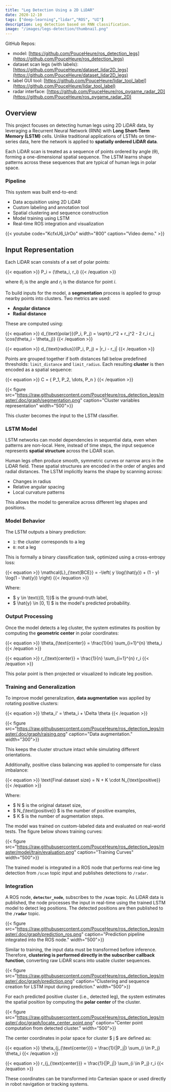 ```yaml
---
title: "Leg Detection Using a 2D LiDAR"
date: 2020-12-10
tags: ["deep-learning","lidar","ROS", "UI"]
description: Leg detection based on RNN classification.
image: "/images/legs-detection/thumbnail.png"
---
```


GitHub Repos: 
- model: [https://github.com/PouceHeure/ros_detection_legs](https://github.com/PouceHeure/ros_detection_legs)
- dataset scan legs (with labels): [https://github.com/PouceHeure/dataset_lidar2D_legs](https://github.com/PouceHeure/dataset_lidar2D_legs) 
- label GUI tool: [https://github.com/PouceHeure/lidar_tool_label](https://github.com/PouceHeure/lidar_tool_label)
- radar interface: [https://github.com/PouceHeure/ros_pygame_radar_2D](https://github.com/PouceHeure/ros_pygame_radar_2D)

## Overview

This project focuses on detecting human legs using 2D LiDAR data, by leveraging a Recurrent Neural Network (RNN) with **Long Short-Term Memory (LSTM)** cells. Unlike traditional applications of LSTMs on time-series data, here the network is applied to **spatially ordered LiDAR data**.

Each LiDAR scan is treated as a sequence of points ordered by angle (θ), forming a one-dimensional spatial sequence. The LSTM learns shape patterns across these sequences that are typical of human legs in polar space.

### Pipeline

This system was built end-to-end:

- Data acquisition using 2D LiDAR
- Custom labeling and annotation tool
- Spatial clustering and sequence construction
- Model training using LSTM
- Real-time ROS integration and visualization

{{< youtube code="KcfxU6_UrOo" width="800" caption="Video demo." >}}

## Input Representation

Each LiDAR scan consists of a set of polar points:

{{< equation >}}
P_i = (\theta_i, r_i)
{{< /equation >}}

where $\theta_i$ is the angle and $r_i$ is the distance for point $i$.

To build inputs for the model, a **segmentation** process is applied to group nearby points into clusters. Two metrics are used:

- **Angular distance**
- **Radial distance**

These are computed using:

{{< equation >}}
d_{\text{polar}}(P_i, P_j) = \sqrt{r_i^2 + r_j^2 - 2 r_i r_j \cos(\theta_i - \theta_j)}
{{< /equation >}}

{{< equation >}}
d_{\text{radius}}(P_i, P_j) = |r_i - r_j|
{{< /equation >}}

Points are grouped together if both distances fall below predefined thresholds: `limit_distance` and `limit_radius`. Each resulting **cluster** is then encoded as a spatial sequence:

{{< equation >}}
C = \{ P_1, P_2, \dots, P_n \}
{{< /equation >}}

{{< figure src="https://raw.githubusercontent.com/PouceHeure/ros_detection_legs/master/.doc/graph/segmentation.png" caption="Cluster variables representation" width="500">}}


This cluster becomes the input to the LSTM classifier.


### LSTM Model

LSTM networks can model dependencies in sequential data, even when patterns are non-local. Here, instead of time steps, the input sequence represents **spatial structure** across the LiDAR scan.

Human legs often produce smooth, symmetric curves or narrow arcs in the LiDAR field. These spatial structures are encoded in the order of angles and radial distances. The LSTM implicitly learns the shape by scanning across:

- Changes in radius
- Relative angular spacing
- Local curvature patterns

This allows the model to generalize across different leg shapes and positions.



### Model Behavior

The LSTM outputs a binary prediction:

- `1`: the cluster corresponds to a leg
- `0`: not a leg

This is formally a binary classification task, optimized using a cross-entropy loss:

{{< equation >}}
\mathcal{L}_{\text{BCE}} = -\left( y \log(\hat{y}) + (1 - y) \log(1 - \hat{y}) \right)
{{< /equation >}}

Where:

- $ y \in \text{{0, 1}}$ is the ground-truth label,
- $ \hat{y} \in [0, 1] $ is the model's predicted probability.



### Output Processing

Once the model detects a leg cluster, the system estimates its position by computing the **geometric center** in polar coordinates:

{{< equation >}}
\theta_{\text{center}} = \frac{1}{n} \sum_{i=1}^{n} \theta_i
{{< /equation >}}

{{< equation >}}
r_{\text{center}} = \frac{1}{n} \sum_{i=1}^{n} r_i
{{< /equation >}}

This polar point is then projected or visualized to indicate leg position.



### Training and Generalization

To improve model generalization, **data augmentation** was applied by rotating positive clusters:

{{< equation >}}
\theta_i' = \theta_i + \Delta \theta
{{< /equation >}}

{{< figure src="https://raw.githubusercontent.com/PouceHeure/ros_detection_legs/master/.doc/graph/raising.png" caption="Data augmentation." width="300">}}

This keeps the cluster structure intact while simulating different orientations.

Additionally, positive class balancing was applied to compensate for class imbalance:

{{< equation >}}
\text{Final dataset size} = N + K \cdot N_{\text{positive}}
{{< /equation >}}

Where:
- $ N $ is the original dataset size,
- $ N_{\text{positive}} $ is the number of positive examples,
- $ K $ is the number of augmentation steps.


The model was trained on custom-labeled data and evaluated on real-world tests. The figure below shows training curves:

{{< figure src="https://raw.githubusercontent.com/PouceHeure/ros_detection_legs/master/model/train/evaluation.png" caption="Training Curves" width="500">}}


The trained model is integrated in a ROS node that performs real-time leg detection from `/scan` topic input and publishes detections to `/radar`.

### Integration 

A ROS node, **`detector_node`**, subscribes to the **`/scan`** topic. As LiDAR data is published, the node processes the input in real-time using the trained LSTM model to detect leg positions. The detected positions are then published to the **`/radar`** topic.

{{< figure src="https://raw.githubusercontent.com/PouceHeure/ros_detection_legs/master/.doc/graph/prediction_ros.png" caption="Prediction pipeline integrated into the ROS node." width="500">}}

Similar to training, the input data must be transformed before inference. Therefore, **clustering is performed directly in the subscriber callback function**, converting raw LiDAR scans into usable cluster sequences.

{{< figure src="https://raw.githubusercontent.com/PouceHeure/ros_detection_legs/master/.doc/graph/prediction.png" caption="Clustering and sequence creation for LSTM input during prediction." width="500">}}

For each predicted positive cluster (i.e., detected leg), the system estimates the spatial position by computing the **polar center** of the cluster.

{{< figure src="https://raw.githubusercontent.com/PouceHeure/ros_detection_legs/master/.doc/graph/locate_center_point.png" caption="Center point computation from detected cluster." width="500">}}

The center coordinates in polar space for cluster $ j $ are defined as:

{{< equation >}}
\theta_{j_{\text{center}}} = \frac{1}{|P_j|} \sum_{i \in P_j} \theta_i
{{< /equation >}}

{{< equation >}}
r_{j_{\text{center}}} = \frac{1}{|P_j|} \sum_{i \in P_j} r_i
{{< /equation >}}

These coordinates can be transformed into Cartesian space or used directly in robot navigation or tracking systems.

